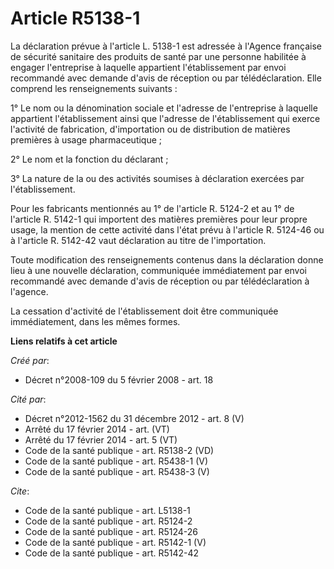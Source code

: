 # Article R5138-1

La déclaration prévue à l'article L. 5138-1 est adressée à l'Agence française de sécurité sanitaire des produits de santé par
une personne habilitée à engager l'entreprise à laquelle appartient l'établissement par envoi recommandé avec demande d'avis
de réception ou par télédéclaration. Elle comprend les renseignements suivants : 

1° Le nom ou la dénomination sociale et l'adresse de l'entreprise à laquelle appartient l'établissement ainsi que l'adresse
de l'établissement qui exerce l'activité de fabrication, d'importation ou de distribution de matières premières à usage
pharmaceutique ; 

2° Le nom et la fonction du déclarant ; 

3° La nature de la ou des activités soumises à déclaration exercées par l'établissement. 

Pour les fabricants mentionnés au 1° de l'article R. 5124-2 et au 1° de l'article R. 5142-1 qui importent des matières
premières pour leur propre usage, la mention de cette activité dans l'état prévu à l'article R. 5124-46 ou à l'article R.
5142-42 vaut déclaration au titre de l'importation. 

Toute modification des renseignements contenus dans la déclaration donne lieu à une nouvelle déclaration, communiquée
immédiatement par envoi recommandé avec demande d'avis de réception ou par télédéclaration à l'agence. 

La cessation d'activité de l'établissement doit être communiquée immédiatement, dans les mêmes formes.

**Liens relatifs à cet article**

_Créé par_:

  - Décret n°2008-109 du 5 février 2008 - art. 18

_Cité par_:

  - Décret n°2012-1562 du 31 décembre 2012 - art. 8 (V)
  - Arrêté du 17 février 2014 - art. (VT)
  - Arrêté du 17 février 2014 - art. 5 (VT)
  - Code de la santé publique - art. R5138-2 (VD)
  - Code de la santé publique - art. R5438-1 (V)
  - Code de la santé publique - art. R5438-3 (V)

_Cite_:

  - Code de la santé publique - art. L5138-1
  - Code de la santé publique - art. R5124-2
  - Code de la santé publique - art. R5124-26
  - Code de la santé publique - art. R5142-1 (V)
  - Code de la santé publique - art. R5142-42
